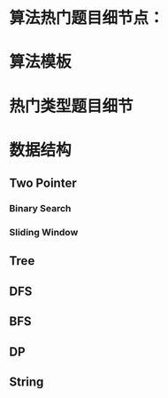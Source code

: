 ```

```


# 算法热门题目细节点：

# 算法模板

# 热门类型题目细节

# 数据结构

## Two Pointer

### Binary Search

### Sliding Window

## Tree

## DFS

## BFS

## DP

## String
